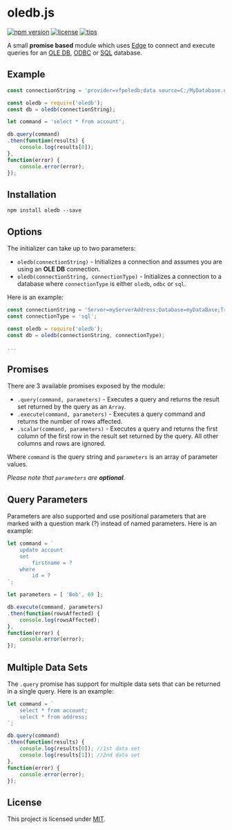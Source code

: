 # oledb.js

[![npm version](https://img.shields.io/badge/npm-v1.3.0-blue.svg)](https://www.npmjs.com/package/oledb)
[![license](https://img.shields.io/badge/license-MIT-orange.svg)](LICENSE)
[![tips](https://img.shields.io/badge/tips-bitcoin-brightgreen.svg)](https://www.coinbase.com/blahyourhamster)

A small **promise based** module which uses [Edge](https://github.com/tjanczuk/edge) to connect and execute queries for an 
[OLE DB](https://en.wikipedia.org/wiki/OLE_DB), [ODBC](https://en.wikipedia.org/wiki/Open_Database_Connectivity) or [SQL](https://en.wikipedia.org/wiki/SQL) database.

## Example
```js
const connectionString = 'provider=vfpoledb;data source=C:/MyDatabase.dbc';

const oledb = require('oledb');
const db = oledb(connectionString);

let command = 'select * from account';

db.query(command)
.then(function(results) {
    console.log(results[0]);
},
function(error) {
    console.error(error);
});
```

## Installation
```
npm install oledb --save
```

## Options
The initializer can take up to two parameters:

- `oledb(connectionString)` - Initializes a connection and assumes you are using an **OLE DB** connection.
- `oledb(connectionString, connectionType)` - Initializes a connection to a database where `connectionType` is either `oledb`, `odbc` or `sql`.

Here is an example:

```js
const connectionString = 'Server=myServerAddress;Database=myDataBase;Trusted_Connection=True;';
const connectionType = 'sql';

const oledb = require('oledb');
const db = oledb(connectionString, connectionType);

...
```

## Promises
There are 3 available promises exposed by the module:

- `.query(command, parameters)` - Executes a query and returns the result set returned by the query as an `Array`.
- `.execute(command, parameters)` - Executes a query command and returns the number of rows affected.
- `.scalar(command, parameters)` - Executes a query and returns the first column of the first row in the result set returned by the query. All other columns and rows are ignored.

Where `command` is the query string and `parameters` is an array of parameter values.

*Please note that `parameters` are **optional**.*

## Query Parameters
Parameters are also supported and use positional parameters that are marked with a question mark (?) instead of named parameters. Here is an example:

```js
let command = `
    update account
    set
        firstname = ?
    where
        id = ?
`;

let parameters = [ 'Bob', 69 ];

db.execute(command, parameters)
.then(function(rowsAffected) {
    console.log(rowsAffected);
},
function(error) {
    console.error(error);
});
```

## Multiple Data Sets
The `.query` promise has support for multiple data sets that can be returned in a single query. Here is an example:

```js
let command = `
    select * from account;
    select * from address;
`;

db.query(command)
.then(function(results) {
    console.log(results[0]); //1st data set
    console.log(results[1]); //2nd data set
},
function(error) {
    console.error(error);
});
```

## License
This project is licensed under [MIT](LICENSE).
